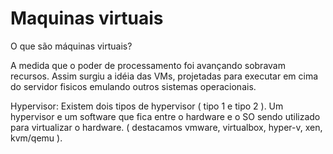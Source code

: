 # Maquinas virtuais

O que são máquinas virtuais?

A medida que o poder de processamento foi avançando sobravam recursos. Assim surgiu a idéia das VMs, projetadas para executar em cima do servidor fisicos emulando outros sistemas operacionais.

Hypervisor: Existem dois tipos de hypervisor ( tipo 1 e tipo 2 ). Um hypervisor e um software que fica entre o hardware e o SO sendo utilizado para virtualizar o hardware. ( destacamos vmware, virtualbox, hyper-v, xen, kvm/qemu ).